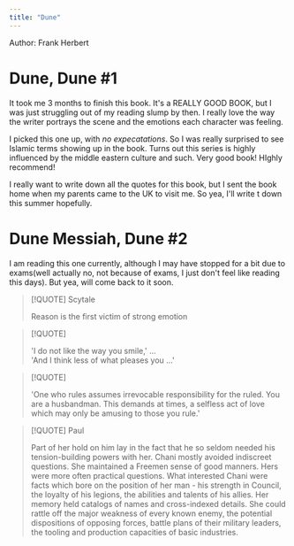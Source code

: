 ```yaml
---
title: "Dune"
---
```

Author: Frank Herbert  

# Dune, Dune #1
It took me 3 months to finish this book. It's a REALLY GOOD BOOK, but I was just struggling out of my reading slump by then. I really love the way the writer portrays the scene and the emotions each character was feeling.  

I picked this one up, with *no expecatations*. So I was really surprised to see Islamic terms showing up in the book. Turns out this series is highly influenced by the middle eastern culture and such. Very good book! HIghly recommend!  

I really want to write down all the quotes for this book, but I sent the book home when my parents came to the UK to visit me. So yea, I'll write t down this summer hopefully.
# Dune Messiah, Dune #2
I am reading this one currently, although I may have stopped for a bit due to exams(well actually no, not because of exams, I just don't feel like reading this days). But yea, will come back to it soon.  


> [!QUOTE] Scytale
> 
> Reason is the first victim of strong emotion

> [!QUOTE] 
> 
> 'I do not like the way you smile,'  ...  
> 'And I think less of what pleases you ...'

> [!QUOTE] 
> 
> 'One who rules assumes irrevocable responsibility for the ruled. You are a husbandman. This demands at times, a selfless act of love which may only be amusing to those you rule.'


> [!QUOTE] Paul
> 
> Part of her hold on him lay in the fact that he so seldom needed his tension-building powers with her. Chani mostly avoided indiscreet questions. She maintained a Freemen sense of good manners. Hers were more often practical questions. What interested Chani were facts which bore on the position of her man - his strength in Council, the loyalty of his legions, the abilities and talents of his allies. Her memory held catalogs of names and cross-indexed details. She could rattle off the major weakness of every known enemy, the potential dispositions of opposing forces, battle plans of their military leaders, the tooling and production capacities of basic industries.



